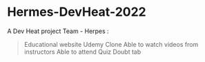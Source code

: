 # Hermes-DevHeat-2022
A Dev Heat project
Team - Herpes :
 > Educational website
 > Udemy Clone
 > Able to watch videos from instructors
 > Able to attend Quiz
 > Doubt tab